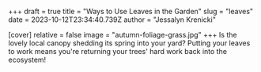 +++
draft = true
title = "Ways to Use Leaves in the Garden"
slug = "leaves"
date = 2023-10-12T23:34:40.739Z
author = "Jessalyn Krenicki"

[cover]
relative = false
image = "autumn-foliage-grass.jpg"
+++
Is the lovely local canopy shedding its spring into your yard? Putting your leaves to work means you're returning your trees' hard work back into the ecosystem!